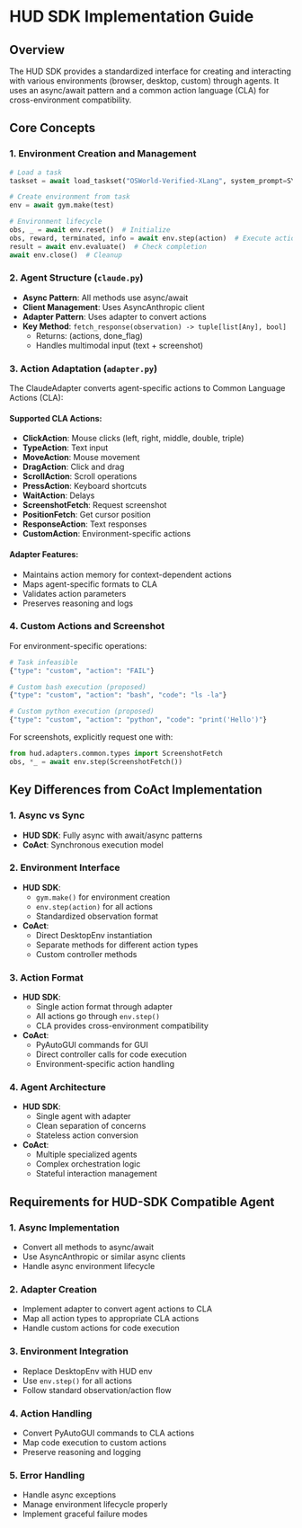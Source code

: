 # HUD SDK Implementation Guide

## Overview
The HUD SDK provides a standardized interface for creating and interacting with various environments (browser, desktop, custom) through agents. It uses an async/await pattern and a common action language (CLA) for cross-environment compatibility.

## Core Concepts

### 1. Environment Creation and Management
```python
# Load a task
taskset = await load_taskset("OSWorld-Verified-XLang", system_prompt=SYSTEM_PROMPT)

# Create environment from task
env = await gym.make(test)

# Environment lifecycle
obs, _ = await env.reset()  # Initialize
obs, reward, terminated, info = await env.step(action)  # Execute action
result = await env.evaluate()  # Check completion
await env.close()  # Cleanup
```

### 2. Agent Structure (`claude.py`)
- **Async Pattern**: All methods use async/await
- **Client Management**: Uses AsyncAnthropic client
- **Adapter Pattern**: Uses adapter to convert actions
- **Key Method**: `fetch_response(observation) -> tuple[list[Any], bool]`
  - Returns: (actions, done_flag)
  - Handles multimodal input (text + screenshot)

### 3. Action Adaptation (`adapter.py`)
The ClaudeAdapter converts agent-specific actions to Common Language Actions (CLA):

#### Supported CLA Actions:
- **ClickAction**: Mouse clicks (left, right, middle, double, triple)
- **TypeAction**: Text input
- **MoveAction**: Mouse movement
- **DragAction**: Click and drag
- **ScrollAction**: Scroll operations
- **PressAction**: Keyboard shortcuts
- **WaitAction**: Delays
- **ScreenshotFetch**: Request screenshot
- **PositionFetch**: Get cursor position
- **ResponseAction**: Text responses
- **CustomAction**: Environment-specific actions

#### Adapter Features:
- Maintains action memory for context-dependent actions
- Maps agent-specific formats to CLA
- Validates action parameters
- Preserves reasoning and logs

### 4. Custom Actions and Screenshot
For environment-specific operations:
```python
# Task infeasible
{"type": "custom", "action": "FAIL"}

# Custom bash execution (proposed)
{"type": "custom", "action": "bash", "code": "ls -la"}

# Custom python execution (proposed)
{"type": "custom", "action": "python", "code": "print('Hello')"}
```

For screenshots, explicitly request one with:
```python
from hud.adapters.common.types import ScreenshotFetch
obs, *_ = await env.step(ScreenshotFetch())
```

## Key Differences from CoAct Implementation

### 1. Async vs Sync
- **HUD SDK**: Fully async with await/async patterns
- **CoAct**: Synchronous execution model

### 2. Environment Interface
- **HUD SDK**: 
  - `gym.make()` for environment creation
  - `env.step(action)` for all actions
  - Standardized observation format
- **CoAct**: 
  - Direct DesktopEnv instantiation
  - Separate methods for different action types
  - Custom controller methods

### 3. Action Format
- **HUD SDK**: 
  - Single action format through adapter
  - All actions go through `env.step()`
  - CLA provides cross-environment compatibility
- **CoAct**: 
  - PyAutoGUI commands for GUI
  - Direct controller calls for code execution
  - Environment-specific action handling

### 4. Agent Architecture
- **HUD SDK**: 
  - Single agent with adapter
  - Clean separation of concerns
  - Stateless action conversion
- **CoAct**: 
  - Multiple specialized agents
  - Complex orchestration logic
  - Stateful interaction management

## Requirements for HUD-SDK Compatible Agent

### 1. Async Implementation
- Convert all methods to async/await
- Use AsyncAnthropic or similar async clients
- Handle async environment lifecycle

### 2. Adapter Creation
- Implement adapter to convert agent actions to CLA
- Map all action types to appropriate CLA actions
- Handle custom actions for code execution

### 3. Environment Integration
- Replace DesktopEnv with HUD env
- Use `env.step()` for all actions
- Follow standard observation/action flow

### 4. Action Handling
- Convert PyAutoGUI commands to CLA actions
- Map code execution to custom actions
- Preserve reasoning and logging

### 5. Error Handling
- Handle async exceptions
- Manage environment lifecycle properly
- Implement graceful failure modes
